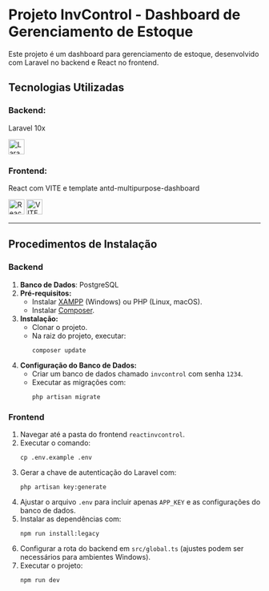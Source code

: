 <h1>Projeto InvControl - Dashboard de Gerenciamento de Estoque</h1>

<p>Este projeto é um dashboard para gerenciamento de estoque, desenvolvido com Laravel no backend e React no frontend.</p>

<h2>Tecnologias Utilizadas</h2>
<div>
    <h3>Backend:</h3>
    <p>Laravel 10x</p>
    <img src="https://img.icons8.com/?size=100&id=hUvxmdu7Rloj&format=png&color=000000" height="30" width="32" alt="Laravel logo" />
    <h3>Frontend:</h3>
    <p>React com VITE e template antd-multipurpose-dashboard</p>
    <img src="https://img.icons8.com/?size=100&id=NfbyHexzVEDk&format=png&color=000000" height="30" width="32" alt="React logo" />
    <img src="https://img.icons8.com/?size=100&id=dJjTWMogzFzg&format=png&color=000000" height="30" width="32" alt="VITE logo" />
</div>

<hr/>

<h2>Procedimentos de Instalação</h2>

<h3>Backend</h3>
<ol>
    <li><strong>Banco de Dados</strong>: PostgreSQL</li>
    <li><strong>Pré-requisitos:</strong> 
        <ul>
            <li>Instalar <a href="https://www.apachefriends.org/index.html">XAMPP</a> (Windows) ou PHP (Linux, macOS).</li>
            <li>Instalar <a href="https://getcomposer.org/">Composer</a>.</li>
        </ul>
    </li>
    <li><strong>Instalação:</strong>
        <ul>
            <li>Clonar o projeto.</li>
            <li>Na raiz do projeto, executar:
                <pre><code>composer update</code></pre>
            </li>
        </ul>
    </li>
    <li><strong>Configuração do Banco de Dados:</strong>
        <ul>
            <li>Criar um banco de dados chamado <code>invcontrol</code> com senha <code>1234</code>.</li>
            <li>Executar as migrações com:
                <pre><code>php artisan migrate</code></pre>
            </li>
        </ul>
    </li>
</ol>

<h3>Frontend</h3>
<ol>
    <li>Navegar até a pasta do frontend <code>reactinvcontrol</code>.</li>
    <li>Executar o comando:
        <pre><code>cp .env.example .env</code></pre>
    </li>
    <li>Gerar a chave de autenticação do Laravel com:
        <pre><code>php artisan key:generate</code></pre>
    </li>
    <li>Ajustar o arquivo <code>.env</code> para incluir apenas <code>APP_KEY</code> e as configurações do banco de dados.</li>
    <li>Instalar as dependências com:
        <pre><code>npm run install:legacy</code></pre>
    </li>
    <li>Configurar a rota do backend em <code>src/global.ts</code> (ajustes podem ser necessários para ambientes Windows).</li>
    <li>Executar o projeto:
        <pre><code>npm run dev</code></pre>
    </li>
</ol>
